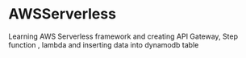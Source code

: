 # AWSServerless
Learning AWS Serverless framework and creating API Gateway, Step function , lambda and inserting data into dynamodb table
